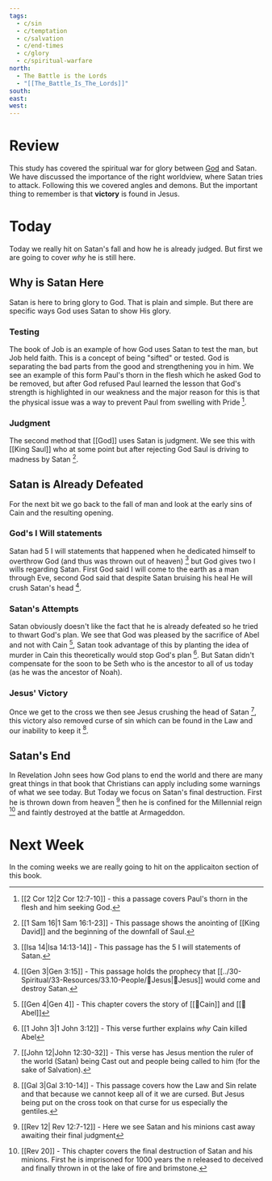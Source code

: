 ```yaml
---
tags:
  - c/sin
  - c/temptation
  - c/salvation
  - c/end-times
  - c/glory
  - c/spiritual-warfare
north:
  - The Battle is the Lords
  - "[[The_Battle_Is_The_Lords]]"
south: 
east: 
west: 
---
```

# Review
This study has covered the spiritual war for glory between [God](God) and Satan. We have discussed the importance of the right worldview, where Satan tries to attack. Following this we covered angles and demons. But the important thing to remember is that **victory** is found in Jesus.

# Today
Today we really hit on Satan's fall and how he is already judged. But first we are going to cover *why* he is still here.

## Why is Satan Here

Satan is here to bring glory to God. That is plain and simple. But there are specific ways God uses Satan to show His glory.

### Testing
The book of Job is an example of how God uses Satan to test the man, but Job held faith. This is a concept of being "sifted" or tested. God is separating the bad parts from the good and strengthening you in him. We see an example of this form Paul's thorn in the flesh which he asked God to be removed, but after God refused Paul learned the lesson that God's strength is highlighted in our weakness and the major reason for this is that the physical issue was a way to prevent Paul from swelling with Pride [^b1].

[^b1]: [[2 Cor 12|2 Cor 12:7-10]] - this a passage covers Paul's thorn in the flesh and him seeking God.

### Judgment
The second method that [[God]] uses Satan is judgment. We see this with [[King Saul]] who at some point but after rejecting God Saul is driving to madness by Satan [^b2].

[^b2]: [[1 Sam 16|1 Sam 16:1-23]] - This passage shows the anointing of [[King David]] and the beginning of the downfall of Saul.

## Satan is Already Defeated
For the next bit we go back to the fall of man and look at the early sins of Cain and the resulting opening.

### God's I Will statements
Satan had 5 I will statements that happened when he dedicated himself to overthrow God (and thus was thrown out of heaven) [^b3] but God gives two I wills regarding Satan. First God said I will come to the earth as a man through Eve, second God said that despite Satan bruising his heal He will crush Satan's head [^b4].

[^b3]: [[Isa 14|Isa 14:13-14]] - This passage has the 5 I will statements of Satan.
[^b4]: [[Gen 3|Gen 3:15]] - This passage holds the prophecy that [[../30-Spiritual/33-Resources/33.10-People/👼Jesus|👼Jesus]] would come and destroy Satan.

### Satan's Attempts
Satan obviously doesn't like the fact that he is already defeated so he tried to thwart God's plan. We see that God was pleased by the sacrifice of Abel and not with  Cain [^b5], Satan took advantage of this by planting the idea of murder in Cain this theoretically would stop God's plan [^b6]. But Satan didn't compensate for the soon to be Seth who is the ancestor to all of us today (as he was the ancestor of Noah).

[^b5]: [[Gen 4|Gen 4]] - This chapter covers the story of [[🧑Cain]] and [[🧑Abel]]
[^b6]: [[1 John 3|1 John 3:12]] - This verse further explains *why* Cain killed Abel

### Jesus' Victory
Once we get to the cross we then see Jesus crushing the head of Satan [^b7], this victory also removed curse of sin which can be found in the Law and our inability to keep it [^b8].

[^b7]: [[John 12|John 12:30-32]] - This verse has Jesus mention the ruler of the world (Satan) being Cast out and people being called to him (for the sake of Salvation).
[^b8]: [[Gal 3|Gal 3:10-14]] - This passage covers how the Law and Sin relate and that because we cannot keep all of it we are cursed. But Jesus being put on the cross took on that curse for us especially the gentiles.

## Satan's End
In Revelation John sees how God plans to end the world and there are many great things in that book that Christians can apply including some warnings of what we see today. But Today we focus on Satan's final destruction. First he is thrown down from heaven [^b9] then he is confined for the Millennial reign [^b10] and faintly destroyed at the battle at Armageddon.

[^b9]: [[Rev 12| Rev 12:7-12]] - Here we see Satan and his minions cast away awaiting their final judgment
[^b10]: [[Rev 20]] - This chapter covers the final destruction of Satan and his minions. First he is imprisoned for 1000 years the n released to deceived and finally thrown in ot the lake of fire and brimstone.

# Next Week
In the coming weeks we are really going to hit on the applicaiton section of this book.